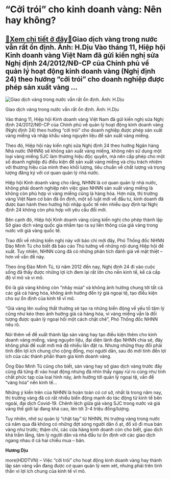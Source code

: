 “Cởi trói” cho kinh doanh vàng: Nên hay không?
==============================================

[:gift:Xem chi tiết ở đây:gift:](https://hddtvn.com/coi-troi-cho-kinh-doanh-vang-nen-hay-khong/)Giao dịch vàng trong nước vẫn rất ổn định. Ảnh: H.Dịu Vào tháng 11, Hiệp hội Kinh doanh vàng Việt Nam đã gửi kiến nghị sửa Nghị định 24/2012/NĐ-CP của Chính phủ về quản lý hoạt động kinh doanh vàng (Nghị định 24) theo hướng “cởi trói” cho doanh nghiệp được phép sản xuất vàng …
-------------------------------------------------------------------------------------------------------------------------------------------------------------------------------------------------------------------------------------------------------------------------------------





![Giao dịch vàng trong nước vẫn rất ổn định. Ảnh: H.Dịu](https://hddtvn.com/wp-content/uploads/2021/01/5740_IMG_3611.jpg "Giao dịch vàng trong nước vẫn rất ổn định. Ảnh: H.Dịu")


Giao dịch vàng trong nước vẫn rất ổn định. Ảnh: H.Dịu



Vào tháng 11, Hiệp hội Kinh doanh vàng Việt Nam đã gửi kiến nghị sửa Nghị định 24/2012/NĐ-CP của Chính phủ về quản lý hoạt động kinh doanh vàng (Nghị định 24) theo hướng “cởi trói” cho doanh nghiệp được phép sản xuất vàng miếng và nhập khẩu vàng nguyên liệu để sản xuất vàng miếng.


Theo đó, Hiệp hội này kiến nghị sửa Nghị định 24 theo hướng Ngân hàng Nhà nước (NHNN) sẽ không sản xuất vàng miếng, không nên sử dụng một loại vàng miếng SJC làm thương hiệu độc quyền, mà nên cấp phép cho một số doanh nghiệp đủ điều kiện để sản xuất vàng miếng và chịu trách nhiệm với thương hiệu của mình theo khối lượng, tiêu chuẩn về chất lượng và trọng lượng đăng ký với cơ quan quản lý nhà nước.


Hiệp hội Kinh doanh vàng cho rằng, NHNN là cơ quan quản lý nhà nước, không phải doanh nghiệp nên việc giao NHNN sản xuất vàng miếng là không còn phù hợp vì vàng miếng cũng là hàng hóa. Hơn nữa, thị trường vàng Việt Nam cơ bản đã ổn định, một số luật mới về đầu tư, kinh doanh đã được ban hành theo hướng hội nhập quốc tế nên nhiều quy định tại Nghị định 24 không còn phù hợp với yêu cầu đổi mới.


Bên cạnh đó, Hiệp hội Kinh doanh vàng cũng kiến nghị cho phép thành lập Sở giao dịch vàng quốc gia nhằm tạo ra sự liên thông của giá vàng trong nước với giá vàng quốc tế.


Trao đổi về những kiến nghị này với báo chí mới đây, Phó Thống đốc NHNN Đào Minh Tú cho biết đã báo cáo Thủ tướng về những nội dung Hiệp hội đề xuất. Tuy nhiên, NHNN cũng đã có những phân tích đánh giá về mặt thiệt – hơn về vấn đề này.


Theo ông Đào Minh Tú, từ năm 2012 đến nay, Nghị định 24 đi vào cuộc sống đã thấy được những lợi ích đem lại rất lớn cho nền kinh tế, kể cả cấp độ vĩ mô và vi mô.


Đó là giá vàng không còn “nhảy múa” và không ảnh hưởng chung tới tất cả các giá cả hàng hóa, không ảnh hưởng đến tỷ giá ngoại tệ, tạo điều kiện cho sự ổn định của kinh tế vĩ mô.


“Giá vàng lên xuống thất thường sẽ tạo ra những biến động về yếu tố tâm lý cũng như kéo theo ảnh hưởng giá cả hàng hóa, vì vàng miếng vẫn là đối tượng được quản lý ngoại hối một cách chặt chẽ”, Phó Thống đốc NHNN nêu rõ.


Nói thêm về đề xuất thành lập sàn vàng hay tạo điều kiện thêm cho kinh doanh vàng miếng, vàng nguyên liệu, đại diện lãnh đạo NHNN chia sẻ, đây không phải đề xuất mới mà đã nhiều lần đặt ra. Nhưng những thay đổi phải tính đến lợi ích chung cho cộng đồng, mọi người dân, sau đó mới tính đến lợi ích của các thành phần tham gia kinh doanh vàng.


Ông Đào Minh Tú cũng cho biết, sàn vàng hay sở giao dịch vàng trước đây cũng đã từng đi vào hoạt động nhưng đã nhìn thấy ngay rủi ro cũng như tính chất phức tạp của loại hình này, ảnh hưởng tới quản lý ngoại tệ, vấn đề “vàng hóa” nền kinh tế…


Những ý kiến trên của NHNN là hoàn toàn có cơ sở, nhất là trong năm nay, thị trường vàng đã có rất nhiều biến động mạnh do tác động từ kinh tế bên ngoài, đại dịch Covid-19. Chênh lệch giữa giá vàng SJC trong nước và giá vàng thế giới lại đang khá cao, lên tới 3-4 triệu đồng/lượng.


Tuy nhiên, nhờ sự quản lý “chặt tay” từ NHNN, thị trường vàng trong nước cả năm qua đã không có những đợt sóng người dân ồ ạt, đổ xô đi mua bán vàng như trước; thậm chí, các cửa hàng kinh doanh còn cho biết, giao dịch khá trầm lắng, tâm lý người dân và nhà đầu tư ổn định với các giao dịch ngang nhau ở cả hai chiều mua – bán.




**Hương Dịu**



more(HDDTVN) – Việc “cởi trói” cho hoạt động kinh doanh vàng hay thành lập sàn vàng vẫn đang được cơ quan quản lý xem xét, nhưng phải trên tinh thần vì lợi ích chung của kinh tế vĩ mô.

